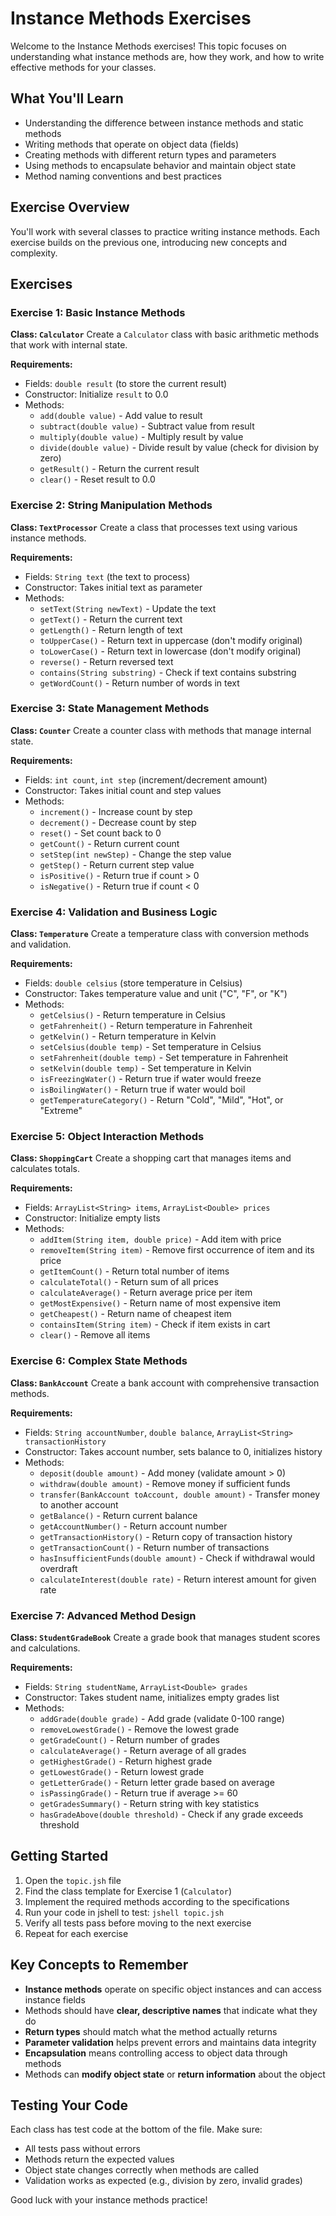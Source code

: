# Instance Methods Exercises

Welcome to the Instance Methods exercises! This topic focuses on understanding what instance methods are, how they work, and how to write effective methods for your classes.

## What You'll Learn

- Understanding the difference between instance methods and static methods
- Writing methods that operate on object data (fields)
- Creating methods with different return types and parameters
- Using methods to encapsulate behavior and maintain object state
- Method naming conventions and best practices

## Exercise Overview

You'll work with several classes to practice writing instance methods. Each exercise builds on the previous one, introducing new concepts and complexity.

## Exercises

### Exercise 1: Basic Instance Methods
**Class: `Calculator`**
Create a `Calculator` class with basic arithmetic methods that work with internal state.

**Requirements:**
- Fields: `double result` (to store the current result)
- Constructor: Initialize `result` to 0.0
- Methods:
  - `add(double value)` - Add value to result
  - `subtract(double value)` - Subtract value from result
  - `multiply(double value)` - Multiply result by value
  - `divide(double value)` - Divide result by value (check for division by zero)
  - `getResult()` - Return the current result
  - `clear()` - Reset result to 0.0

### Exercise 2: String Manipulation Methods
**Class: `TextProcessor`**
Create a class that processes text using various instance methods.

**Requirements:**
- Fields: `String text` (the text to process)
- Constructor: Takes initial text as parameter
- Methods:
  - `setText(String newText)` - Update the text
  - `getText()` - Return the current text
  - `getLength()` - Return length of text
  - `toUpperCase()` - Return text in uppercase (don't modify original)
  - `toLowerCase()` - Return text in lowercase (don't modify original)
  - `reverse()` - Return reversed text
  - `contains(String substring)` - Check if text contains substring
  - `getWordCount()` - Return number of words in text

### Exercise 3: State Management Methods
**Class: `Counter`**
Create a counter class with methods that manage internal state.

**Requirements:**
- Fields: `int count`, `int step` (increment/decrement amount)
- Constructor: Takes initial count and step values
- Methods:
  - `increment()` - Increase count by step
  - `decrement()` - Decrease count by step
  - `reset()` - Set count back to 0
  - `getCount()` - Return current count
  - `setStep(int newStep)` - Change the step value
  - `getStep()` - Return current step value
  - `isPositive()` - Return true if count > 0
  - `isNegative()` - Return true if count < 0

### Exercise 4: Validation and Business Logic
**Class: `Temperature`**
Create a temperature class with conversion methods and validation.

**Requirements:**
- Fields: `double celsius` (store temperature in Celsius)
- Constructor: Takes temperature value and unit ("C", "F", or "K")
- Methods:
  - `getCelsius()` - Return temperature in Celsius
  - `getFahrenheit()` - Return temperature in Fahrenheit
  - `getKelvin()` - Return temperature in Kelvin
  - `setCelsius(double temp)` - Set temperature in Celsius
  - `setFahrenheit(double temp)` - Set temperature in Fahrenheit
  - `setKelvin(double temp)` - Set temperature in Kelvin
  - `isFreezingWater()` - Return true if water would freeze
  - `isBoilingWater()` - Return true if water would boil
  - `getTemperatureCategory()` - Return "Cold", "Mild", "Hot", or "Extreme"

### Exercise 5: Object Interaction Methods
**Class: `ShoppingCart`**
Create a shopping cart that manages items and calculates totals.

**Requirements:**
- Fields: `ArrayList<String> items`, `ArrayList<Double> prices`
- Constructor: Initialize empty lists
- Methods:
  - `addItem(String item, double price)` - Add item with price
  - `removeItem(String item)` - Remove first occurrence of item and its price
  - `getItemCount()` - Return total number of items
  - `calculateTotal()` - Return sum of all prices
  - `calculateAverage()` - Return average price per item
  - `getMostExpensive()` - Return name of most expensive item
  - `getCheapest()` - Return name of cheapest item
  - `containsItem(String item)` - Check if item exists in cart
  - `clear()` - Remove all items

### Exercise 6: Complex State Methods
**Class: `BankAccount`**
Create a bank account with comprehensive transaction methods.

**Requirements:**
- Fields: `String accountNumber`, `double balance`, `ArrayList<String> transactionHistory`
- Constructor: Takes account number, sets balance to 0, initializes history
- Methods:
  - `deposit(double amount)` - Add money (validate amount > 0)
  - `withdraw(double amount)` - Remove money if sufficient funds
  - `transfer(BankAccount toAccount, double amount)` - Transfer money to another account
  - `getBalance()` - Return current balance
  - `getAccountNumber()` - Return account number
  - `getTransactionHistory()` - Return copy of transaction history
  - `getTransactionCount()` - Return number of transactions
  - `hasInsufficientFunds(double amount)` - Check if withdrawal would overdraft
  - `calculateInterest(double rate)` - Return interest amount for given rate

### Exercise 7: Advanced Method Design
**Class: `StudentGradeBook`**
Create a grade book that manages student scores and calculations.

**Requirements:**
- Fields: `String studentName`, `ArrayList<Double> grades`
- Constructor: Takes student name, initializes empty grades list
- Methods:
  - `addGrade(double grade)` - Add grade (validate 0-100 range)
  - `removeLowestGrade()` - Remove the lowest grade
  - `getGradeCount()` - Return number of grades
  - `calculateAverage()` - Return average of all grades
  - `getHighestGrade()` - Return highest grade
  - `getLowestGrade()` - Return lowest grade
  - `getLetterGrade()` - Return letter grade based on average
  - `isPassingGrade()` - Return true if average >= 60
  - `getGradesSummary()` - Return string with key statistics
  - `hasGradeAbove(double threshold)` - Check if any grade exceeds threshold

## Getting Started

1. Open the `topic.jsh` file
2. Find the class template for Exercise 1 (`Calculator`)
3. Implement the required methods according to the specifications
4. Run your code in jshell to test: `jshell topic.jsh`
5. Verify all tests pass before moving to the next exercise
6. Repeat for each exercise

## Key Concepts to Remember

- **Instance methods** operate on specific object instances and can access instance fields
- Methods should have **clear, descriptive names** that indicate what they do
- **Return types** should match what the method actually returns
- **Parameter validation** helps prevent errors and maintains data integrity
- **Encapsulation** means controlling access to object data through methods
- Methods can **modify object state** or **return information** about the object

## Testing Your Code

Each class has test code at the bottom of the file. Make sure:
- All tests pass without errors
- Methods return the expected values
- Object state changes correctly when methods are called
- Validation works as expected (e.g., division by zero, invalid grades)

Good luck with your instance methods practice!
